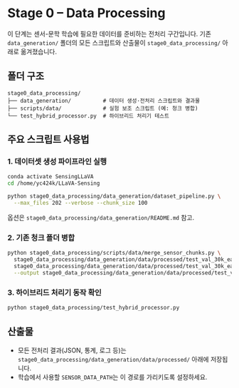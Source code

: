 # Stage 0 – Data Processing

이 단계는 센서-문학 학습에 필요한 데이터를 준비하는 전처리 구간입니다. 기존 `data_generation/` 폴더의 모든 스크립트와 산출물이 `stage0_data_processing/` 아래로 옮겨졌습니다.

## 폴더 구조
```
stage0_data_processing/
├── data_generation/          # 데이터 생성·전처리 스크립트와 결과물
├── scripts/data/             # 실험 보조 스크립트 (예: 청크 병합)
└── test_hybrid_processor.py  # 하이브리드 처리기 테스트
```

## 주요 스크립트 사용법

### 1. 데이터셋 생성 파이프라인 실행
```bash
conda activate SensingLLaVA
cd /home/yc424k/LLaVA-Sensing

python stage0_data_processing/data_generation/dataset_pipeline.py \
  --max_files 202 --verbose --chunk_size 100
```
옵션은 `stage0_data_processing/data_generation/README.md` 참고.

### 2. 기존 청크 폴더 병합
```bash
python stage0_data_processing/scripts/data/merge_sensor_chunks.py \
  stage0_data_processing/data_generation/data/processed/test_val_30k_each/modernist_test \
  stage0_data_processing/data_generation/data/processed/test_val_30k_each/travel_test \
  --output stage0_data_processing/data_generation/data/processed/test_val_30k_each/modernist_travel_test.json
```

### 3. 하이브리드 처리기 동작 확인
```bash
python stage0_data_processing/test_hybrid_processor.py
```

## 산출물
- 모든 전처리 결과(JSON, 통계, 로그 등)는 `stage0_data_processing/data_generation/data/processed/` 아래에 저장됩니다.
- 학습에서 사용할 `SENSOR_DATA_PATH`는 이 경로를 가리키도록 설정하세요.


